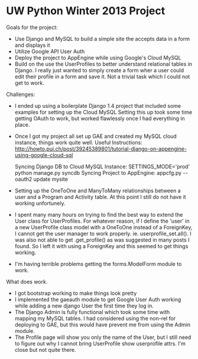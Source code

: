 UW Python Winter 2013 Project
===============
Goals for the project:
* Use Django and MySQL to build a simple site the accepts data in a form and displays it
* Utilize Google API User Auth
* Deploy the project to AppEngine while using Google's Cloud MySQL 
* Build on the use the UserProfiles to better understand relational tables in Django. I really just wanted to simply
  create a form wher a user could edit their profile in a form and save it. Not a trivial task which I could not get to work.

Challenges:
* I ended up using a boilerplate Django 1.4 project that included some examples for setting up the Cloud MySQL
  Setting this up took some time getting OAuth to work, but worked flawlessly once I had everything in place.
* Once I got my project all set up GAE and created my MySQL cloud instance, things work quite well.
  Useful Instructions: http://howto.pui.ch/post/39245389801/tutorial-django-on-appengine-using-google-cloud-sql

  Syncing Django DB to Cloud MySQL Instance: SETTINGS_MODE='prod' python manage.py syncdb
  Syncing Project to AppEngine: appcfg.py --oauth2 update mysite

* Setting up the OneToOne and ManyToMany relationships between a user and a Program and Activity table. At this point I still
  do not have it working unfortunely.
* I spent many many hours on trying to find the best way to extend the User class for UserProfiles. For whatever reason, if I
  define the 'user' in a new UserProfile class model with a OneToOne instead of a ForeignKey, I cannot get the user manager to
  work properly. ie. userprofile_set.all(). I was also not able to get .get_profile() as was suggested in many posts I found.
  So I left it with using a ForeignKey and this seemed to get things working.
* I'm having terrible problems getting the forms.ModelForm module to work.

What does work.
* I got bootstrap working to make things look pretty
* I implemented the gaeauth module to get Google User Auth working while adding a new django User the first time they log in.
* The Django Admin is fully functional which took some time with mapping my MySQL tables. I had considered using the non-rel
  for deploying to GAE, but this would have prevent me from using the Admin module.
* The Profile page will show you only the name of the User, but I still need to figure out why I cannot bring UserProfile show
  userprofile attrs. I'm close but not quite there.

